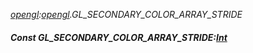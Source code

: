 _[opengl](../../modules/opengl/opengl-module.md):[opengl](../../modules/opengl/opengl-module.md).GL\_SECONDARY\_COLOR\_ARRAY\_STRIDE_
##### Const GL\_SECONDARY\_COLOR\_ARRAY\_STRIDE:[Int](../../modules/wonkey/wonkey-types-int.md)
